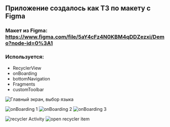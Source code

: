 ## Приложение создалось как ТЗ по макету с Figma

### Макет из Figma: https://www.figma.com/file/5aY4cFz4N0KBM4qDDZezxi/Demo?node-id=0%3A1
### Используется:
+ RecyclerView
+ onBoarding
+ bottomNavigation
+ Fragments
+ customToolbar


![Главный экран, выбор языка](https://user-images.githubusercontent.com/35918435/151673225-0ee96c84-7729-422c-b434-d064e6e45904.png)

![onBoarding 1](https://user-images.githubusercontent.com/35918435/151673247-29eac20e-0753-4c9c-820d-60796ef6c0ed.png)
![onBoarding 2](https://user-images.githubusercontent.com/35918435/151673369-ed9c5631-7736-4dca-baf4-cad38a590ba5.png)
![onBoarding 3](https://user-images.githubusercontent.com/35918435/151673401-20d466f6-57ac-46e1-9724-8243b64de409.png)

![recycler Activity](https://user-images.githubusercontent.com/35918435/151673418-01e2701a-3bad-4bf9-baf6-0693a39a7d58.png)
![open recycler item](https://user-images.githubusercontent.com/35918435/151673446-9aad8fd7-009c-4137-9a64-d8d81a2ba4d9.png)
